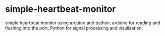 # simple-heartbeat-monitor
simple heartbeat monitor using arduino and python, arduino for reading and flushing into the port, Python for signal processing and visulization.
